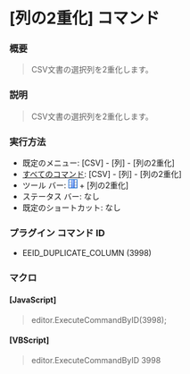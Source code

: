 # \[列の2重化\] コマンド

### 概要

> CSV文書の選択列を2重化します。

### 説明

> CSV文書の選択列を2重化します。

### 実行方法

- 既定のメニュー: \[CSV\] - \[列\] - \[列の2重化\]
- [すべてのコマンド](../../glossary/allcommands): \[CSV\] - \[列\] - \[列の2重化\]
- ツール バー: ![](../../images/columns_separators.gif) \+ \[列の2重化\]
- ステータス バー: なし
- 既定のショートカット: なし

### プラグイン コマンド ID

- EEID\_DUPLICATE\_COLUMN (3998)

### マクロ

#### \[JavaScript\]

> editor.ExecuteCommandByID(3998);

#### \[VBScript\]

> editor.ExecuteCommandByID 3998
